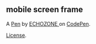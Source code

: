 mobile screen frame 
-------------------


A [Pen](https://codepen.io/danilo012/pen/vYQVeqd) by [ECHOZONE ](https://codepen.io/danilo012) on [CodePen](https://codepen.io).

[License](https://codepen.io/license/pen/vYQVeqd).
